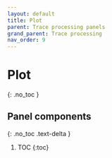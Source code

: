 ```yaml
---
layout: default
title: Plot
parent: Trace processing panels
grand_parent: Trace processing
nav_order: 9
---
```


# Plot
{: .no_toc }

## Panel components
{: .no_toc .text-delta }

1. TOC
{:toc}



